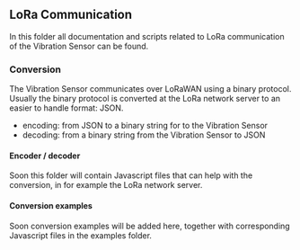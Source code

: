 ## LoRa Communication

In this folder all documentation and scripts related to LoRa communication of the Vibration Sensor can be found.

### Conversion

The Vibration Sensor communicates over LoRaWAN using a binary protocol. Usually the binary protocol is converted at the LoRa network server to an easier to handle format: JSON.

- encoding: from JSON to a binary string for to the Vibration Sensor
- decoding: from a binary string from the Vibration Sensor to JSON

#### Encoder / decoder

Soon this folder will contain Javascript files that can help with the conversion, in for example the LoRa network server.

#### Conversion examples

Soon conversion examples will be added here, together with corresponding Javascript files in the examples folder.

